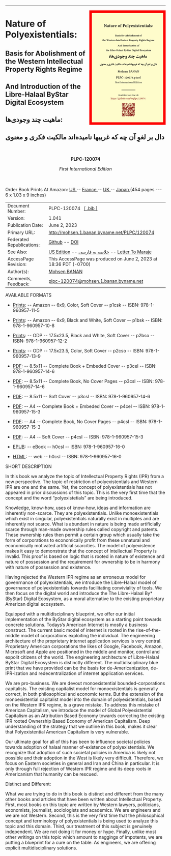 ------------------------------------------------------------------------

<img align="right"  height="360" src="./images/frontCover-1.jpg">

# Nature of Polyexistentials:

## Basis for Abolishment of the Western Intellectual Property Rights Regime

## And Introduction of the Libre-Halaal ByStar Digital Ecosystem

##  ماهیت چند وجودی‌ها:‌

## دال بر لغوِ آن چه که غربیها نامیده‌اند مالکیت فکری و معنوی

<br/>
<p align="center"><b>PLPC-120074</b></p>

<p align="center"><i>First International Edition</i></p>

<br/><br/>
Order Book Prints At Amazon: <a href="https://www.amazon.com/dp/1960957112"> US </a> -- <a href="https://www.amazon.fr/dp/1960957112"> France </a>  -- <a href="https://www.amazon.co.uk/dp/1960957112"> UK </a> -- <a href="https://www.amazon.co.jp/dp/1960957112"> Japan </a>
(454 pages --- 6 x 1.03 x 9 inches)
<br/>

<table>
<tbody>
<tr class="odd">
<td>Document Number:</td>
<td>PLPC-120074   <a href="./cite/PLPC-120074.bib">[ .bib ]</a></td>
</tr>
<tr class="even">
<td>Version:</td>
<td>1.041</td>
</tr>
<tr class="odd">
<td>Publication Date:</td>
<td>June 2, 2023</td>
</tr>
<tr class="odd">
<td>Primary URL:</td>
<td><a href="http://mohsen.1.banan.byname.net/PLPC/120074">http://mohsen.1.banan.byname.net/PLPC/120074</a></td>
</tr>
<tr class="even">
<td>Federated Republications:</td>
<td><a href="https://github.com/bxplpc/120074">Github</a> -- <a href="https://doi.org/10.5281/zenodo.8003801">DOI</a> </td>
</tr>
<tr class="odd">
<td>See Also:</td>
<td>
<a href="https://github.com/bxplpc/120033">US Edition</a>
-- <a href="https://github.com/bxplpc/120075">خلاصه به فارسی</a>
-- <a href="https://github.com/bxplpc/120076">Letter To Maraje</a>
</td>
</tr>
<tr class="even">
<td>AccessPage Revision:</td>
<td>This AccessPage was produced on June 2, 2023 at 18:36 PDT (-0700)</td>
</tr>
<tr class="odd">
<td>Author(s):</td>
<td><a href="http://mohsen.1.banan.byname.net/contact">Mohsen BANAN</a></td>
</tr>
<tr class="even">
<td>Comments, Feedback:</td>
<td><a href="mailto:plpc-120074@mohsen.1.banan.byname.net">plpc-120074@mohsen.1.banan.byname.net</td>
</tr>
</tbody>
</table>

AVAILABLE FORMATS  

-   [Prints](https://www.amazon.com/dp/1960957112):
    -- Amazon -- 6x9, Color, Soft Cover -- p1csk -- ISBN: 978-1-960957-11-5
-   [Prints](https://www.amazon.com/dp/1960957104):
    -- Amazon -- 6x9, Black and White, Soft Cover -- p1bsk -- ISBN: 978-1-960957-10-8
-   [Prints](./NOTYET):
    -- ODP -- 17.5x23.5, Black and White, Soft Cover -- p2bso -- ISBN: 978-1-960957-12-2
-   [Prints](./NOTYET):
    -- ODP -- 17.5x23.5, Color, Soft Cover -- p2cso -- ISBN: 978-1-960957-13-9
    
    
-   [PDF](./pdf/c-120074-1_04-book-8.5x11-col-emb-pub.pdf):
    -- 8.5x11 -- Complete Book + Embeded Cover -- p3cel -- ISBN: 978-1-960957-14-6
-   [PDF](./pdf/c-120074-1_04-book-8.5x11-col-sft-loc.pdf):
    -- 8.5x11 -- Complete Book, No Cover Pages -- p3csl -- ISBN: 978-1-960957-14-6
-   [PDF](./covers/c-120074-1_04-cover-8.5x11-col-sft-loc.pdf):
    -- 8.5x11 -- Soft Cover -- p3csl -- ISBN: 978-1-960957-14-6
-   [PDF](./pdf/c-120074-1_04-book-a4-col-emb-pub.pdf):
    -- A4 -- Complete Book + Embeded Cover -- p4cel -- ISBN: 978-1-960957-15-3
-   [PDF](./pdf/c-120074-1_04-book-a4-col-sft-loc.pdf):
    -- A4 -- Complete Book, No Cover Pages -- p4csl -- ISBN: 978-1-960957-15-3
-   [PDF](./covers/c-120074-1_04-cover-a4-col-sft-loc.pdf):
    -- A4 -- Soft Cover -- p4csl -- ISBN: 978-1-960957-15-3
    
    
-   [EPUB](./ebook/c-120074-1_04-eBook.epub):
    -- eBook -- h0csl -- ISBN: 978-1-960957-16-0
-   [HTML](http://mohsen.1.banan.byname.net/PLPC/120074):
    -- web -- h0csl -- ISBN: 978-1-960957-16-0


SHORT DESCRIPTION

In this book we analyze the topic of Intellectual Property Rights
(IPR) from a new perspective. The topic of restriction of polyexistentials and
Western IPR are one and the same. Yet, the concept of polyexistentials has not
appeared in prior discussions of this topic. This is the very first time that
the concept and the word “polyexistetials” are being introduced.

Knowledge, know-how, uses of know-how, ideas and information are inherently
non-scarce. They are polyexistentials. Unlike monoexistentials which exist in
singular, polyexistentials naturally exist in multiples and are inherently not
scarce. What is abundant in nature is being made artificially scarce through
man-made ownership rules called copyright and patents. These ownership rules
then permit a certain group which usually take the form of corporations to
economically profit from these unnatural and economically motivated artificial
scarcities. The model of polyexistence makes it easy to demonstrate that the
concept of Intellectual Property is invalid. This proof is based on logic that
is rooted in nature of existence and nature of possession and the requirement
for ownership to be in harmony with nature of possession and existence.

Having rejected the Western IPR regime as an erroneous model for govenrnance of
polyexistentials, we introduce the Libre-Halaal model of governance of
polyexistentials towards facilitating conviviality of tools. We then focus on
the digital world and introduce the The Libre-Halaal By* (ByStar) Digital
Ecosystem, as a moral alternative to the existing proprietary American digital
ecosystem.

Equipped with a multidisciplinary blueprint, we offer our initial
implementation of the ByStar digital ecosystem as a starting point towards
concrete solutions. Todays’s American Internet is mostly a business construct.
The current basic model of internet is rooted in the rise-of-the-middle model of
corporations exploiting the individual. The engineering architecture of the
proprietary internet application services is very central. Proprietary American
corporations the likes of Google, Facebook, Amazon, Microsoft and Apple are
positioned in the middle and monitor, control and expolit citizens of the world.
The engineering architecture of Libre-Halaal ByStar Digital Ecosystem is
distinctly different. The multidisciplinary blue print that we have provided can
be the basis for de-Americanization, de-IPR-ization and redecentralization of
internet application services.

We are pro-business. We are devout monoexistential bounded-corporations
capitalists. The existing capitalist model for monoexistentials is generally
correct, in both philosophical and economic terms. But the extension of the
monoexistential capitalist model into the domain of polyexistentials, based on
the Western IPR regime, is a grave mistake. To address this mistake of American
Capitalism, we introduce the model of Global Polyexistential Capitalism as an
Attribution Based Economy towards correcting the existing IPR rooted Ownership
Based Economy of American Capitalism. Deep understanding of the strategy that we
outline in this book, makes it clear that Polyexistential American Capitalism is
very vulnerable.

Our ultimate goal for all of this has been to influence
societal policies towards adoption of halaal manner of-existence of
polyexistentials. We recognize that adoption of such societal policies in
America is likely not possible and their adoption in the West is likely very
difficult. Therefore, we focus on Eastern societies in general and Iran and
China in particular. It is only through full rejection of Western IPR regime and
its deep roots in Americanism that humanity can be rescued.
 
Distinct and Different: 

What we are trying to do in this book is distinct and different from the many
other books and articles that have been written about Intellectual Property.
First, most books on this topic are written by Western lawyers, politicians,
economists, journalist, sociologists and academics. We are engineers and we are
not Western. Second, this is the very first time that the philosophical concept
and terminology of polyexistentials is being used to analyze this topic and this
domain. Third, our treatment of this subject is genuinely independent. We are
not doing it for money or hype. Finally, unlike most other writings on this
topic which amount to naggings of impotents, we are putting a blueprint for a
cure on the table. As engineers, we are offering explicit multidisciplinary
solutions.
